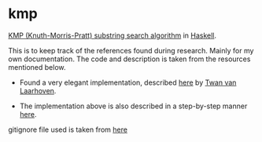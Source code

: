 # kmp

[KMP (Knuth-Morris-Pratt) substring search algorithm](https://en.wikipedia.org/wiki/Knuth%E2%80%93Morris%E2%80%93Pratt_algorithm) in [Haskell](https://www.haskell.org/).

This is to keep track of the references found during research. Mainly for my own documentation. The code and description is taken from the resources mentioned below.

- Found a very elegant implementation, described [here](https://twanvl.nl/blog/haskell/Knuth-Morris-Pratt-in-Haskell) by [Twan van Laarhoven](https://www.twanvl.nl/).

- The implementation above is also described in a step-by-step manner [here](http://stackoverflow.com/questions/16694306/knuth-morris-pratt-algorithm-in-haskell).


gitignore file used is taken from [here](https://github.com/github/gitignore/blob/master/Haskell.gitignore)
